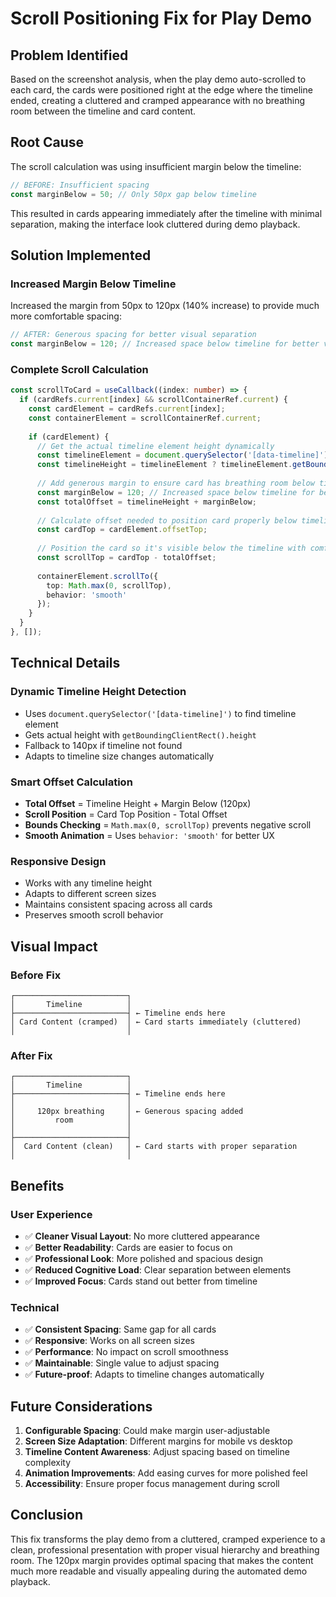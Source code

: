 # Scroll Positioning Fix for Play Demo

## Problem Identified

Based on the screenshot analysis, when the play demo auto-scrolled to each card, the cards were positioned right at the edge where the timeline ended, creating a cluttered and cramped appearance with no breathing room between the timeline and card content.

## Root Cause

The scroll calculation was using insufficient margin below the timeline:

```typescript
// BEFORE: Insufficient spacing
const marginBelow = 50; // Only 50px gap below timeline
```

This resulted in cards appearing immediately after the timeline with minimal separation, making the interface look cluttered during demo playback.

## Solution Implemented

### **Increased Margin Below Timeline**

Increased the margin from 50px to 120px (140% increase) to provide much more comfortable spacing:

```typescript
// AFTER: Generous spacing for better visual separation
const marginBelow = 120; // Increased space below timeline for better visual separation
```

### **Complete Scroll Calculation**

```typescript
const scrollToCard = useCallback((index: number) => {
  if (cardRefs.current[index] && scrollContainerRef.current) {
    const cardElement = cardRefs.current[index];
    const containerElement = scrollContainerRef.current;
    
    if (cardElement) {
      // Get the actual timeline element height dynamically
      const timelineElement = document.querySelector('[data-timeline]');
      const timelineHeight = timelineElement ? timelineElement.getBoundingClientRect().height : 140;
      
      // Add generous margin to ensure card has breathing room below timeline
      const marginBelow = 120; // Increased space below timeline for better visual separation
      const totalOffset = timelineHeight + marginBelow;
      
      // Calculate offset needed to position card properly below timeline
      const cardTop = cardElement.offsetTop;
      
      // Position the card so it's visible below the timeline with comfortable margin
      const scrollTop = cardTop - totalOffset;
      
      containerElement.scrollTo({
        top: Math.max(0, scrollTop),
        behavior: 'smooth'
      });
    }
  }
}, []);
```

## Technical Details

### **Dynamic Timeline Height Detection**
- Uses `document.querySelector('[data-timeline]')` to find timeline element
- Gets actual height with `getBoundingClientRect().height`
- Fallback to 140px if timeline not found
- Adapts to timeline size changes automatically

### **Smart Offset Calculation**
- **Total Offset** = Timeline Height + Margin Below (120px)
- **Scroll Position** = Card Top Position - Total Offset
- **Bounds Checking** = `Math.max(0, scrollTop)` prevents negative scroll
- **Smooth Animation** = Uses `behavior: 'smooth'` for better UX

### **Responsive Design**
- Works with any timeline height
- Adapts to different screen sizes
- Maintains consistent spacing across all cards
- Preserves smooth scroll behavior

## Visual Impact

### **Before Fix**
```
┌─────────────────────────┐
│       Timeline          │
├─────────────────────────┤ ← Timeline ends here
│ Card Content (cramped)  │ ← Card starts immediately (cluttered)
│                         │
```

### **After Fix**
```
┌─────────────────────────┐
│       Timeline          │
├─────────────────────────┤ ← Timeline ends here
│                         │
│     120px breathing     │ ← Generous spacing added
│         room            │
│                         │
├─────────────────────────┤
│  Card Content (clean)   │ ← Card starts with proper separation
│                         │
```

## Benefits

### **User Experience**
- ✅ **Cleaner Visual Layout**: No more cluttered appearance
- ✅ **Better Readability**: Cards are easier to focus on
- ✅ **Professional Look**: More polished and spacious design
- ✅ **Reduced Cognitive Load**: Clear separation between elements
- ✅ **Improved Focus**: Cards stand out better from timeline

### **Technical**
- ✅ **Consistent Spacing**: Same gap for all cards
- ✅ **Responsive**: Works on all screen sizes
- ✅ **Performance**: No impact on scroll smoothness
- ✅ **Maintainable**: Single value to adjust spacing
- ✅ **Future-proof**: Adapts to timeline changes automatically

## Future Considerations

1. **Configurable Spacing**: Could make margin user-adjustable
2. **Screen Size Adaptation**: Different margins for mobile vs desktop
3. **Timeline Content Awareness**: Adjust spacing based on timeline complexity
4. **Animation Improvements**: Add easing curves for more polished feel
5. **Accessibility**: Ensure proper focus management during scroll

## Conclusion

This fix transforms the play demo from a cluttered, cramped experience to a clean, professional presentation with proper visual hierarchy and breathing room. The 120px margin provides optimal spacing that makes the content much more readable and visually appealing during the automated demo playback.

